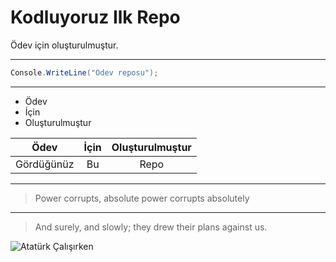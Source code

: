# Kodluyoruz Ilk Repo

Ödev için oluşturulmuştur.

---

```c#
Console.WriteLine("Ödev reposu");
````
---

- Ödev
- İçin
- Oluşturulmuştur

 



|Ödev|İçin|Oluşturulmuştur|
|:---:|:---:|:---:|
|Gördüğünüz|Bu|Repo|

---

>Power corrupts, absolute power corrupts absolutely
---
>And surely, and slowly; they drew their plans against us.

![Atatürk Çalışırken](https://lh3.googleusercontent.com/proxy/q_-yyL0Sd9ZneEE1W-EnP7aID_eMK30L1-L_3rS-oYtFTQZWSllEmZQipjfzAfwWLMbjSPejLn0Ap5TgWPUh8GeNkwtKXr35ft_bY5OxQAJ-ZM1UO3Kr35zOkf9ZFcvPD-O0lOOu6eoJ0J4xIWtXhTX1iem20IObGxcl)